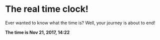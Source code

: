 # The real time clock!

Ever wanted to know what the time is? Well, your journey is about to end!

**The time is Nov 21, 2017, 14:22**